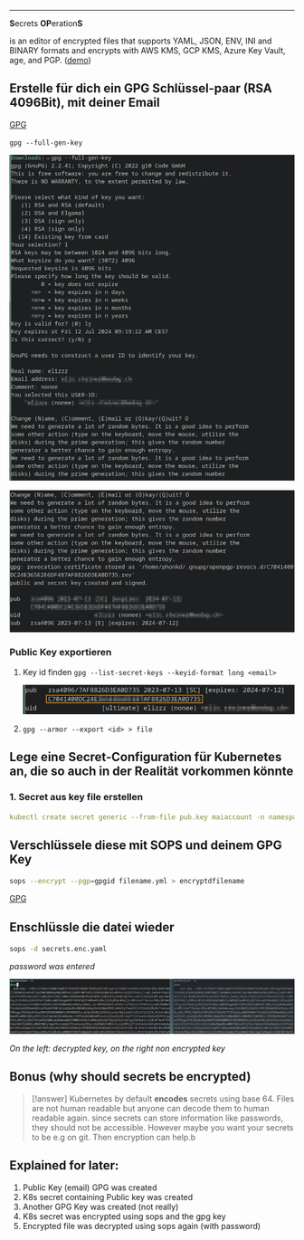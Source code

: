 ****

**S**ecrets **OP**eration**S**

is an editor of encrypted files that supports YAML, JSON, ENV, INI and BINARY formats and encrypts with AWS KMS, GCP KMS, Azure Key Vault, age, and PGP. ([demo](https://www.youtube.com/watch?v=YTEVyLXFiq0))

## Erstelle für dich ein GPG Schlüssel-paar (RSA 4096Bit), mit deiner Email

[GPG](docs/Praktische%20Projekte/auftraege/CKAD/aufgaben/a9%20CKAD%20Encrypting%20data%20at%20rest/GPG.md)

`gpg --full-gen-key`

![Pasted image 20230713092444](docs/ressources/Pasted%20image%2020230713092444.png)

![Pasted image 20230713092548](docs/ressources/Pasted%20image%2020230713092548.png)

### Public Key exportieren

1. Key id finden `gpg --list-secret-keys --keyid-format long <email>`
   
   ![Pasted image 20230713105306](docs/ressources/Pasted%20image%2020230713105306.png)

2. `gpg --armor --export <id> > file`

## Lege eine Secret-Configuration für Kubernetes an, die so auch in der Realität vorkommen könnte

### 1. Secret aus key file erstellen

```yaml
kubectl create secret generic --from-file pub.key maiaccount -n namespace-frontend-1 --dry-run=client -o yaml > maiaccount.yml
```

## Verschlüssele diese mit SOPS und deinem GPG Key


```sh
sops --encrypt --pgp=gpgid filename.yml > encryptdfilename
```

[GPG](docs/Praktische%20Projekte/auftraege/CKAD/aufgaben/a9%20CKAD%20Encrypting%20data%20at%20rest/GPG.md)

## Enschlüssle die datei wieder

```bash
sops -d secrets.enc.yaml
```
*password was entered*

![Pasted image 20230713110431](docs/ressources/Pasted%20image%2020230713110431.png)

*On the left: decrypted key, on the right non encrypted key*

## Bonus (why should secrets be encrypted)

>[!answer]
>Kubernetes by default **encodes** secrets using base 64.
>Files are not human readable but anyone can decode them to human readable again.
>since secrets can store information like passwords, they should not be accessible.
>However maybe you want your secrets to be e.g on git. Then encryption can help.b

## Explained for later:

1. Public Key (email) GPG was created
2. K8s secret containing Public key was created
3. Another GPG Key was created (not really)
4. K8s secret was encrypted using sops and the gpg key
5. Encrypted file was decrypted using sops again (with password)